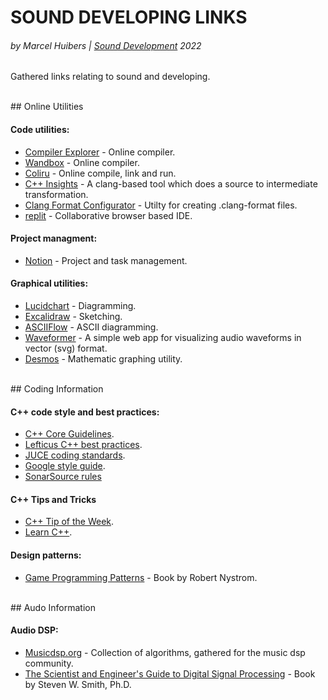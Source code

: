 # SOUND DEVELOPING LINKS
###### *by Marcel Huibers | [Sound Development](https://www.sounddevelopment.nl) 2022*

Gathered links relating to sound and developing.

<br>
## Online Utilities

#### Code utilities:
* [Compiler Explorer](https://godbolt.org/) - Online compiler.
* [Wandbox](https://wandbox.org/) - Online compiler.
* [Coliru](http://coliru.stacked-crooked.com/) - Online compile, link and run.
* [C++ Insights](https://cppinsights.io/) - A clang-based tool which does a source to intermediate transformation.
* [Clang Format Configurator](https://zed0.co.uk/clang-format-configurator/) - Utilty for creating .clang-format files.
* [replit](https://replit.com/) - Collaborative browser based IDE.

#### Project managment:
* [Notion](https://www.notion.so/projects) - Project and task management.

#### Graphical utilities:
* [Lucidchart](https://www.lucidchart.com/pages/) - Diagramming.
* [Excalidraw](https://excalidraw.com/) - Sketching.
* [ASCIIFlow](https://asciiflow.com/#/) - ASCII diagramming.
* [Waveformer](https://www.misha.studio/waveformer/) - A simple web app for visualizing audio waveforms in vector (svg) format. 
* [Desmos](https://www.desmos.com/) - Mathematic graphing utility.

<br>
## Coding Information

#### C++ code style and best practices:
* [C++ Core Guidelines](https://isocpp.github.io/CppCoreGuidelines/CppCoreGuidelines).
* [Lefticus C++ best practices](https://github.com/cpp-best-practices/cppbestpractices/blob/master/00-Table_of_Contents.md).
* [JUCE coding standards](https://juce.com/discover/stories/coding-standards).
* [Google style guide](https://google.github.io/styleguide/cppguide.html).
* [SonarSource rules](https://rules.sonarsource.com/cpp)


#### C++ Tips and Tricks
* [C++ Tip of the Week](https://github.com/QuantlabFinancial/cpp_tip_of_the_week).
* [Learn C++](https://www.learncpp.com/).


#### Design patterns:
* [Game Programming Patterns](https://gameprogrammingpatterns.com/contents.html) - Book by Robert Nystrom.

<br>
## Audo Information

#### Audio DSP:
* [Musicdsp.org](https://www.musicdsp.org/en/latest/) - Collection of algorithms, gathered for the music dsp community.
* [The Scientist and Engineer's Guide to Digital Signal Processing](http://www.dspguide.com/pdfbook.htm) - Book by Steven W. Smith, Ph.D.
